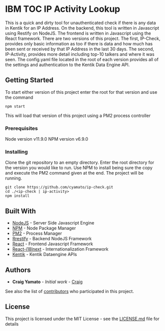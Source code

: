 # IBM TOC IP Activity Lookup

This is a quick and dirty tool for unauthenticated check if there is any data in Kentik for an IP Address.  On the backend, this tool is written in Javascript using Restify on NodeJS.  The frontend is written in Javascript using the React framework.  There are two versions of this project.  The first, IP-Check, provides only basic information as too if there is data and how much has been sent or received by that IP Address in the last 30 days.  The second, IP-Activity, provides more detail including top-10 talkers and where it was seen.  The config.yaml file located in the root of each version provides all of the settings and authentication to the Kentik Data Engine API. 

## Getting Started

To start either version of this project enter the root for that version and use the command
```
npm start
```
This will load that version of this project using a PM2 process controller

### Prerequisites

Node version v11.9.0
NPM version v6.9.0

### Installing

Clone the git repository to an empty directory.  Enter the root directory for the version you would like to run.  Use NPM to install being sure the copy and execute the PM2 command given at the end.  The project will be running.

```
git clone https://github.com/cyamato/ip-check.git
cd ./<ip-check | ip-activity>
npm install
```

## Built With
* [NodeJS](http://www.nodejs.org/) - Server Side Javascript Engine
* [NPM](https://www.npmjs.com/) - Node Package Manager
* [PM2](https://pm2.io/) - Process Manager
* [Rrestify](https://www.restify.com) - Backend NodeJS Framework
* [React](https://www.reactjs.org) - Frontend Javascript Framework
* [React-i18lnext](https://react.i18next.com) - Internationalization Framework
* [Kentik](https://www.kentik.com) - Kentik Dataengine APIs

## Authors

* **Craig Yamato** - *Initial work* - [Craig](https://github.com/cyamato)

See also the list of [contributors](https://github.com/cyamato/ip-check/contributors) who participated in this project.

## License

This project is licensed under the MIT License - see the [LICENSE.md](LICENSE.md) file for details
